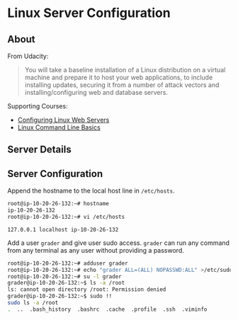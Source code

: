 Linux Server Configuration
==========================

About
-----

From Udacity:

> You will take a baseline installation of a Linux distribution on a virtual machine and prepare it to host your web applications, to include installing updates, securing it from a number of attack vectors and installing/configuring web and database servers.

Supporting Courses:

*  [Configuring Linux Web Servers](https://www.udacity.com/course/configuring-linux-web-servers--ud299)
*  [Linux Command Line Basics](https://www.udacity.com/course/linux-command-line-basics--ud595)

Server Details
--------------

Server Configuration
--------------------

Append the hostname to the local host line in `/etc/hosts`.

```sh
root@ip-10-20-26-132:~# hostname
ip-10-20-26-132
root@ip-10-20-26-132:~# vi /etc/hosts
```

`127.0.0.1 localhost ip-10-20-26-132`

Add a user `grader` and give user sudo access. `grader` can run any command from any terminal as any user without providing a password.

```sh
root@ip-10-20-26-132:~# adduser grader
root@ip-10-20-26-132:~# echo "grader ALL=(ALL) NOPASSWD:ALL" >/etc/sudoers.d/grader
root@ip-10-20-26-132:~# su -l grader
grader@ip-10-20-26-132:~$ ls -a /root
ls: cannot open directory /root: Permission denied
grader@ip-10-20-26-132:~$ sudo !!
sudo ls -a /root
.  ..  .bash_history  .bashrc  .cache  .profile  .ssh  .viminfo
```



